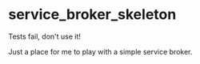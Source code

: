 service_broker_skeleton
=======================


Tests fail, don't use it!

Just a place for me to play with a simple service broker.
